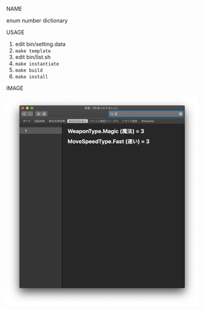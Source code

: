 NAME

enum number dictionary

USAGE

1. edit bin/setting.data
1. `make template`
1. edit bin/list.sh
1. `make instantiate`
1. `make build`
1. `make install`

IMAGE

![search result](image/search_by_3.png)

